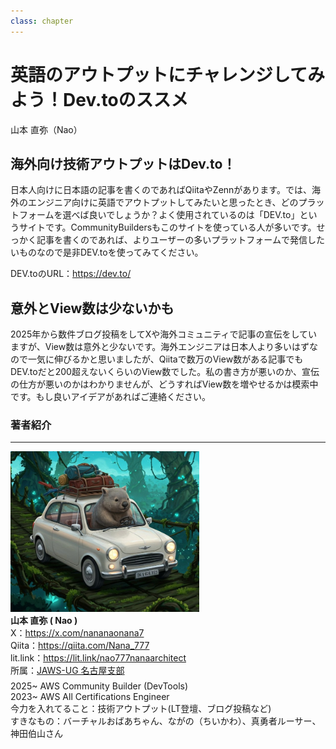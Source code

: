 ```yaml
---
class: chapter
---
```


# 英語のアウトプットにチャレンジしてみよう！Dev.toのススメ

<div class="flush-right">
山本 直弥（Nao）
</div>


## 海外向け技術アウトプットはDev.to！
日本人向けに日本語の記事を書くのであればQiitaやZennがあります。では、海外のエンジニア向けに英語でアウトプットしてみたいと思ったとき、どのプラットフォームを選べば良いでしょうか？よく使用されているのは「DEV.to」というサイトです。CommunityBuildersもこのサイトを使っている人が多いです。せっかく記事を書くのであれば、よりユーザーの多いプラットフォームで発信したいものなので是非DEV.toを使ってみてください。

DEV.toのURL：https://dev.to/

## 意外とView数は少ないかも
2025年から数件ブログ投稿をしてXや海外コミュニティで記事の宣伝をしていますが、View数は意外と少ないです。海外エンジニアは日本人より多いはずなので一気に伸びるかと思いましたが、Qiitaで数万のView数がある記事でもDEV.toだと200超えないくらいのView数でした。私の書き方が悪いのか、宣伝の仕方が悪いのかはわかりませんが、どうすればView数を増やせるかは模索中です。もし良いアイデアがあればご連絡ください。  




### 著者紹介

---

<div class="author-profile">
    <img src="images/naosan.jpg" width="60%">
    <div>
        <div>
            <b>山本 直弥 ( Nao )</b></br> 
            X：<a href="https://x.com/nananaonana7">https://x.com/nananaonana7</a></br> 
            Qiita：<a href="https://qiita.com/Nana_777">https://qiita.com/Nana_777</a></br> 
            lit.link：<a href="https://qiita.com/Nana_777">https://lit.link/nao777nanaarchitect</a></br> 
            所属：<a href="https://jawsug-nagoya.connpass.com/">JAWS-UG 名古屋支部</a>
        </div>
    </div>
</div>
<p style="margin-top: 0.5em; margin-bottom: 2em;">
2025~ AWS Community Builder (DevTools) </br> 
2023~ AWS All Certifications Engineer </br> 
今力を入れてること：技術アウトプット(LT登壇、ブログ投稿など) </br> 
すきなもの：バーチャルおばあちゃん、ながの（ちいかわ）、真勇者ルーサー、神田伯山さん </br> 
</p>